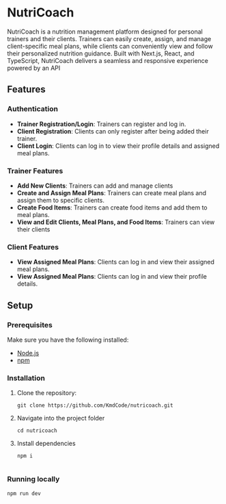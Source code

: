 # NutriCoach

NutriCoach is a nutrition management platform designed for personal trainers and their clients. Trainers can easily create, assign, and manage client-specific meal plans, while clients can conveniently view and follow their personalized nutrition guidance. Built with Next.js, React, and TypeScript, NutriCoach delivers a seamless and responsive experience powered by an API

## Features

### Authentication
- **Trainer Registration/Login**: Trainers can register and log in.
- **Client Registration**: Clients can only register after being added their trainer.
- **Client Login**: Clients can log in to view their profile details and assigned meal plans.

### Trainer Features
- **Add New Clients**: Trainers can add and manage clients
- **Create and Assign Meal Plans**: Trainers can create meal plans and assign them to specific clients.
- **Create Food Items**: Trainers can create food items and add them to meal plans.
- **View and Edit Clients, Meal Plans, and Food Items**: Trainers can view their clients

### Client Features
- **View Assigned Meal Plans**: Clients can log in and view their assigned meal plans.
- **View Assigned Meal Plans**: Clients can log in and view their profile details.

## Setup

### Prerequisites

Make sure you have the following installed:

- [Node.js](https://nodejs.org/)
- [npm](https://www.npmjs.com/)

### Installation

1. Clone the repository:

   ```From your terminal, run:
   git clone https://github.com/KmdCode/nutricoach.git

2. Navigate into the project folder

   ```From your terminal, run:
   cd nutricoach

3. Install dependencies

   ```From your terminal, run:
   npm i


### Running locally

   ```From your terminal, run:
   npm run dev